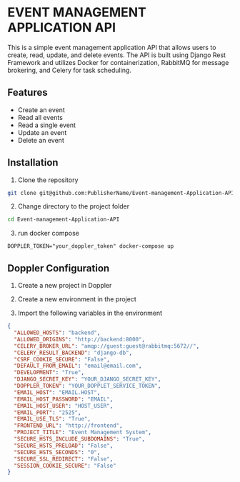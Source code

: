 # EVENT MANAGEMENT APPLICATION API
This is a simple event management application API that allows users to create, read, update, and delete events. The API is built using Django Rest Framework and utilizes Docker for containerization, RabbitMQ for message brokering, and Celery for task scheduling.

## Features
- Create an event
- Read all events
- Read a single event
- Update an event
- Delete an event

## Installation
1. Clone the repository
```bash
git clone git@github.com:PublisherName/Event-management-Application-API.git
```
2. Change directory to the project folder
```bash
cd Event-management-Application-API
```
3. run docker compose
```
DOPPLER_TOKEN="your_doppler_token" docker-compose up
```

## Doppler Configuration

1. Create a new project in Doppler

2. Create a new environment in the project

3. Import the following variables in the environment

```json
{
  "ALLOWED_HOSTS": "backend",
  "ALLOWED_ORIGINS": "http://backend:8000",
  "CELERY_BROKER_URL": "amqp://guest:guest@rabbitmq:5672//",
  "CELERY_RESULT_BACKEND": "django-db",
  "CSRF_COOKIE_SECURE": "False",
  "DEFAULT_FROM_EMAIL": "email@email.com",
  "DEVELOPMENT": "True",
  "DJANGO_SECRET_KEY": "YOUR_DJANGO_SECRET_KEY",
  "DOPPLER_TOKEN": "YOUR_DOPPLET_SERVICE_TOKEN",
  "EMAIL_HOST": "EMAIL.HOST",
  "EMAIL_HOST_PASSWORD": "EMAIL",
  "EMAIL_HOST_USER": "HOST_USER",
  "EMAIL_PORT": "2525",
  "EMAIL_USE_TLS": "True",
  "FRONTEND_URL": "http://frontend",
  "PROJECT_TITLE": "Event Management System",
  "SECURE_HSTS_INCLUDE_SUBDOMAINS": "True",
  "SECURE_HSTS_PRELOAD": "False",
  "SECURE_HSTS_SECONDS": "0",
  "SECURE_SSL_REDIRECT": "False",
  "SESSION_COOKIE_SECURE": "False"
}
```